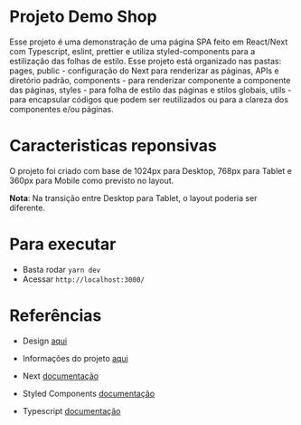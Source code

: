 # Projeto Demo Shop
  Esse projeto é uma demonstração de uma página SPA feito em React/Next com Typescript, eslint, prettier e utiliza styled-components para a estilização das folhas de estilo. Esse projeto está organizado nas pastas: pages, public - configuração do Next para renderizar as páginas, APIs e diretório padrão, components - para renderizar componente a componente das páginas, styles - para folha de estilo das páginas e stilos globais, utils - para encapsular códigos que podem ser reutilizados ou para a clareza dos componentes e/ou páginas.

# Caracteristicas reponsivas
  O projeto foi criado com base de 1024px para Desktop, 768px para Tablet e 360px para Mobile como previsto no layout.
  
 **Nota**: Na transição entre Desktop para Tablet, o layout poderia ser diferente.
  
# Para executar
  * Basta rodar `yarn dev`
  * Acessar `http://localhost:3000/`

# Referências
* Design [aqui](https://xd.adobe.com/spec/9c4a9206-ac61-4050-796d-89c00fb79e91-ea7b/screen/f268d7c8-e6be-4aff-95cf-2f11f5add89f/specs/)
* Informações do projeto [aqui](https://bitbucket.org/bexstech/bexs-front-end-exam/src/master/)

* Next [documentação](https://nextjs.org/docs)
* Styled Components [documentação](https://styled-components.com/)
* Typescript [documentação](https://www.typescriptlang.org/)
